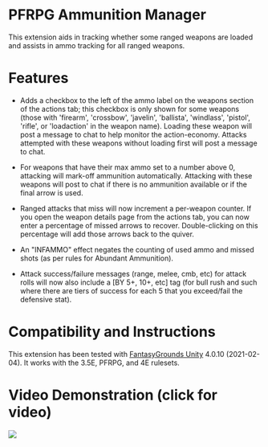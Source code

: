 # PFRPG Ammunition Manager
This extension aids in tracking whether some ranged weapons are loaded and assists in ammo tracking for all ranged weapons.

# Features
* Adds a checkbox to the left of the ammo label on the weapons section of the actions tab; this checkbox is only shown for some weapons (those with 'firearm', 'crossbow', 'javelin', 'ballista', 'windlass', 'pistol', 'rifle', or 'loadaction' in the weapon name).
Loading these weapon will post a message to chat to help monitor the action-economy.
Attacks attempted with these weapons without loading first will post a message to chat.

* For weapons that have their max ammo set to a number above 0, attacking will mark-off ammunition automatically.
Attacking with these weapons will post to chat if there is no ammunition available or if the final arrow is used.

* Ranged attacks that miss will now increment a per-weapon counter.
If you open the weapon details page from the actions tab, you can now enter a percentage of missed arrows to recover.
Double-clicking on this percentage will add those arrows back to the quiver.

* An "INFAMMO" effect negates the counting of used ammo and missed shots (as per rules for Abundant Ammunition).

* Attack success/failure messages (range, melee, cmb, etc) for attack rolls will now also include a [BY 5+, 10+, etc] tag (for bull rush and such where there are tiers of success for each 5 that you exceed/fail the defensive stat).

# Compatibility and Instructions
This extension has been tested with [FantasyGrounds Unity](https://www.fantasygrounds.com/home/FantasyGroundsUnity.php) 4.0.10 (2021-02-04).
It works with the 3.5E, PFRPG, and 4E rulesets.

# Video Demonstration (click for video)
[<img src="https://i.ytimg.com/vi_webp/svmaG5UvHlI/hqdefault.webp">](https://www.youtube.com/watch?v=svmaG5UvHlI)
